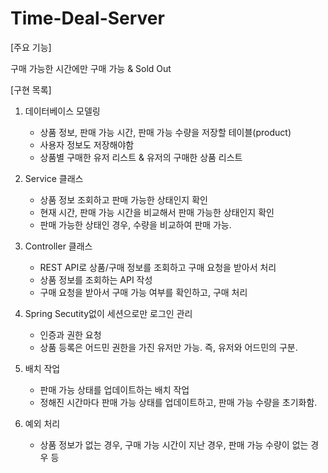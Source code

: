 # Time-Deal-Server

[주요 기능]

구매 가능한 시간에만 구매 가능 & Sold Out 

[구현 목록]

1. 데이터베이스 모델링 
    - 상품 정보, 판매 가능 시간, 판매 가능 수량을 저장할 테이블(product)
    - 사용자 정보도 저장해야함
    - 상품별 구매한 유저 리스트 & 유저의 구매한 상품 리스트
    
2. Service 클래스 
    - 상품 정보 조회하고 판매 가능한 상태인지 확인
    - 현재 시간, 판매 가능 시간을 비교해서 판매 가능한 상태인지 확인
    - 판매 가능한 상태인 경우, 수량을 비교하여 판매 가능.
    
3. Controller 클래스
    - REST API로 상품/구매 정보를 조회하고 구매 요청을 받아서 처리
    -  상품 정보를 조회하는 API 작성
    -  구매 요청을 받아서 구매 가능 여부를 확인하고, 구매 처리

4. Spring Secutity없이 세션으로만 로그인 관리
    - 인증과 권한 요청
    - 상품 등록은 어드민 권한을 가진 유저만 가능. 즉, 유저와 어드민의 구분.
   
5. 배치 작업
    - 판매 가능 상태를 업데이트하는 배치 작업
    - 정해진 시간마다 판매 가능 상태를 업데이트하고, 판매 가능 수량을 초기화함.
   
6. 예외 처리
    - 상품 정보가 없는 경우, 구매 가능 시간이 지난 경우, 판매 가능 수량이 없는 경우 등
